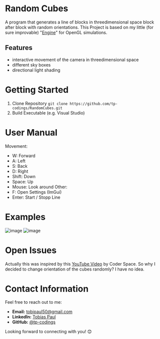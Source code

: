 # Random Cubes
A program that generates a line of blocks in threedimensional space block after block with random orientations. 
This Project is based on my little (for sure improvable) "[Engine](https://github.com/tp-codings/Little_OpenGL_Simulation_Engine/edit/master/README.md)" for OpenGL simulations. 

## Features
- interactive movement of the camera in threedimensional space
- different sky boxes
- directional light shading

# Getting Started
1. Clone Repository
`git clone https://github.com/tp-codings/RandomCubes.git`
2. Build Executable (e.g. Visual Studio)

# User Manual
Movement:
- W: Forward
- A: Left
- S: Back
- D: Right
- Shift: Down
- Space: Up
- Mouse: Look around
Other:
- F: Open Settings (ImGui)
- Enter: Start / Stopp Line

# Examples

![image](https://github.com/tp-codings/RandomCubes/assets/118997294/de40d887-eead-48a8-818d-5b5f0d7728a7)
![image](https://github.com/tp-codings/RandomCubes/assets/118997294/6d74afbd-30db-409c-8c64-55ace7796b9a)


# Open Issues
Actually this was inspired by this [YouTube Video](https://www.youtube.com/watch?v=03Uw0P08Mj4) by Coder Space. So why I decided to change orientation of the cubes randomly? I have no idea. 

# Contact Information

Feel free to reach out to me:

- **Email:** [tobipaul50@gmail.com](mailto:tobipaul50@gmail.com)
- **LinkedIn:** [Tobias Paul](https://www.linkedin.com/in/tobias-paul-657513276/)
- **GitHub:** [@tp-codings](https://github.com/tp-codings)

Looking forward to connecting with you! 😊

